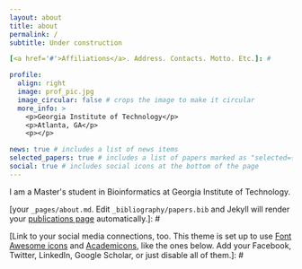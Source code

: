 ```yaml
---
layout: about
title: about
permalink: /
subtitle: Under construction

[<a href='#'>Affiliations</a>. Address. Contacts. Motto. Etc.]: #

profile:
  align: right
  image: prof_pic.jpg
  image_circular: false # crops the image to make it circular
  more_info: >
    <p>Georgia Institute of Technology</p>
    <p>Atlanta, GA</p>
    <p></p>

news: true # includes a list of news items
selected_papers: true # includes a list of papers marked as "selected={true}"
social: true # includes social icons at the bottom of the page
---
```


I am a Master's student in Bioinformatics at Georgia Institute of Technology.

[Put your address / P.O. box / other info right below your picture. You can also disable any of these elements by editing `profile` property of the YAML header of]: # 

[your `_pages/about.md`. Edit `_bibliography/papers.bib` and Jekyll will render your [publications page](/al-folio/publications/) automatically.]: #


[Link to your social media connections, too. This theme is set up to use [Font Awesome icons](https://fontawesome.com/) and [Academicons](https://jpswalsh.github.io/academicons/), like the ones below. Add your Facebook, Twitter, LinkedIn, Google Scholar, or just disable all of them.]: #
